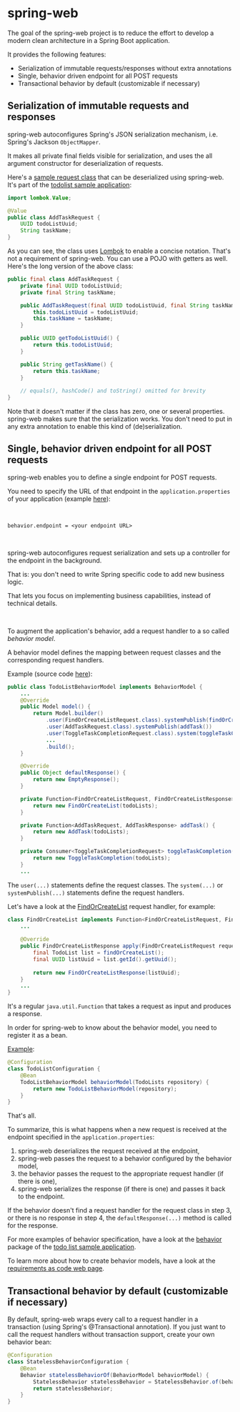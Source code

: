 # spring-web
The goal of the spring-web project is to reduce the effort to develop a modern clean architecture in a Spring Boot application.

It provides the following features:
* Serialization of immutable requests/responses without extra annotations
* Single, behavior driven endpoint for all POST requests
* Transactional behavior by default (customizable if necessary)

## Serialization of immutable requests and responses
spring-web autoconfigures Spring's JSON serialization mechanism, i.e. Spring's Jackson `ObjectMapper`.

It makes all private final fields visible for serialization, and uses the all argument constructor for deserialization of requests. 

Here's a [sample request class](https://github.com/bertilmuth/modern-clean-architecture/blob/main/samples/todolist/src/main/java/com/example/todolist/behavior/request/AddTaskRequest.java) that can be deserialized using spring-web. It's part of the [todolist sample application](https://github.com/bertilmuth/modern-clean-architecture/tree/main/samples/todolist):

``` java
import lombok.Value;

@Value
public class AddTaskRequest {
	UUID todoListUuid;
	String taskName;
}
```

As you can see, the class uses [Lombok](https://projectlombok.org/) to enable a concise notation. 
That's not a requirement of spring-web. You can use a POJO with getters as well.
Here's the long version of the above class:

``` java
public final class AddTaskRequest {
	private final UUID todoListUuid;
	private final String taskName;

	public AddTaskRequest(final UUID todoListUuid, final String taskName) {
		this.todoListUuid = todoListUuid;
		this.taskName = taskName;
	}

	public UUID getTodoListUuid() {
		return this.todoListUuid;
	}

	public String getTaskName() {
		return this.taskName;
	}
	
	// equals(), hashCode() and toString() omitted for brevity
}
```

Note that it doesn't matter if the class has zero, one or several properties. 
spring-web makes sure that the serialization works. You don't need to put in any extra annotation to enable this kind of (de)serialization.

## Single, behavior driven endpoint for all POST requests
spring-web enables you to define a single endpoint for POST requests.

You need to specify the URL of that endpoint in the `application.properties` of your application (example [here](https://github.com/bertilmuth/modern-clean-architecture/blob/main/samples/todolist/src/main/resources/application.properties)):

&nbsp;

`behavior.endpoint = <your endpoint URL>`

&nbsp;

spring-web autoconfigures request serialization and sets up a controller for the endpoint in the background.

That is: you don't need to write Spring specific code to add new business logic. 

That lets you focus on implementing business capabilities, instead of technical details.

&nbsp;

To augment the application's behavior, add a request handler to a so called *behavior model*.

A behavior model defines the mapping between request classes and the corresponding request handlers.

Example (source code [here](https://github.com/bertilmuth/modern-clean-architecture/blob/main/samples/todolist/src/main/java/com/example/todolist/behavior/TodoListBehaviorModel.java)):

``` java
public class TodoListBehaviorModel implements BehaviorModel {
	...
	@Override
	public Model model() {
		return Model.builder()
			.user(FindOrCreateListRequest.class).systemPublish(findOrCreateList())
			.user(AddTaskRequest.class).systemPublish(addTask())
			.user(ToggleTaskCompletionRequest.class).system(toggleTaskCompletion())
			...
			.build();
	}

	@Override
	public Object defaultResponse() {
		return new EmptyResponse();
	}

	private Function<FindOrCreateListRequest, FindOrCreateListResponse> findOrCreateList() {
		return new FindOrCreateList(todoLists);
	}

	private Function<AddTaskRequest, AddTaskResponse> addTask() {
		return new AddTask(todoLists);
	}

	private Consumer<ToggleTaskCompletionRequest> toggleTaskCompletion() {
		return new ToggleTaskCompletion(todoLists);
	}
	...
```

The `user(...)` statements define the request classes. The `system(...)` or `systemPublish(...)` statements define the request handlers.

Let's have a look at the [FindOrCreateList](https://github.com/bertilmuth/modern-clean-architecture/blob/main/samples/todolist/src/main/java/com/example/todolist/behavior/FindOrCreateList.java) request handler, for example:

``` java
class FindOrCreateList implements Function<FindOrCreateListRequest, FindOrCreateListResponse> {
	...
	
	@Override
	public FindOrCreateListResponse apply(FindOrCreateListRequest request) {
		final TodoList list = findOrCreateList();
		final UUID listUuid = list.getId().getUuid();
				
		return new FindOrCreateListResponse(listUuid);
	}
	...
}
```

It's a regular `java.util.Function` that takes a request as input and produces a response. 

In order for spring-web to know about the behavior model, you need to register it as a bean. 

[Example](https://github.com/bertilmuth/modern-clean-architecture/blob/main/samples/todolist/src/main/java/com/example/todolist/web/TodoListConfiguration.java):

``` java
@Configuration
class TodoListConfiguration {
	@Bean
	TodoListBehaviorModel behaviorModel(TodoLists repository) {
		return new TodoListBehaviorModel(repository);
	}
}
```

That's all.

To summarize, this is what happens when a new request is received at the endpoint specified in the `application.properties`:
1. spring-web deserializes the request received at the endpoint, 
2. spring-web passes the request to a behavior configured by the behavior model,
3. the behavior passes the request to the appropriate request handler (if there is one),
4. spring-web serializes the response (if there is one) and passes it back to the endpoint.

If the behavior doesn't find a request handler for the request class in step 3, 
or there is no response in step 4, the `defaultResponse(...)` method is called for the response.

For more examples of behavior specification, have a look at the [behavior](https://github.com/bertilmuth/modern-clean-architecture/tree/main/samples/todolist/src/main/java/com/example/todolist/behavior) package of the [todo list sample application](https://github.com/bertilmuth/modern-clean-architecture/tree/main/samples/todolist).

To learn more about how to create behavior models, have a look at the [requirements as code web page](https://github.com/bertilmuth/requirementsascode).

## Transactional behavior by default (customizable if necessary)
By default, spring-web wraps every call to a request handler in a transaction (using Spring's @Transactional annotation).
If you just want to call the request handlers without transaction support, create your own behavior bean:

``` java
@Configuration
class StatelessBehaviorConfiguration {
	@Bean
	Behavior statelessBehaviorOf(BehaviorModel behaviorModel) {
		StatelessBehavior statelessBehavior = StatelessBehavior.of(behaviorModel);
		return statelessBehavior;
	}
}
```
